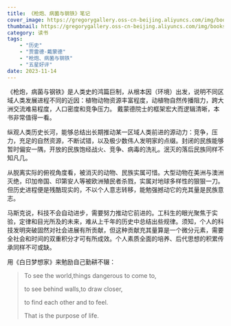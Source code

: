 ```yaml
---
title: 《枪炮、病菌与钢铁》笔记
cover_image: https://gregorygallery.oss-cn-beijing.aliyuncs.com/img/books.jpeg
thumbnail: https://gregorygallery.oss-cn-beijing.aliyuncs.com/img/books.jpeg
category: 读书
tags: 
    - "历史"
    - "贾雷德-戴蒙德"
    - "枪炮、病菌与钢铁"
    - "五星好评"
date: 2023-11-14
---
```


《枪炮，病菌与钢铁》是人类史的鸿篇巨制，从根本因（环境）出发，说明不同区域人类发展进程不同的近因：植物动物资源丰富程度，动植物自然传播阻力，跨大洲交流难易程度，人口密度和竞争压力。 戴蒙德院士的框架宏大而逻辑清晰，本书非常值得一看。

纵观人类历史长河，能够总结出长期推动某一区域人类前进的源动力：竞争，压力，充足的自然资源，不断试错，以及极少数伟人发明家的点缀。封闭的民族能够暂时偏安一隅，开放的民族饱经战火、竞争、病毒的洗礼。泯灭的落后民族同样不知凡几。

从脱离实际的俯视角度看，被消灭的动物、民族实属可惜。大型动物在美洲与澳洲灭绝，印加帝国、印第安人等被欧洲殖民者杀戮，实属对地球多样性的狠狠一刀。但历史进程便是残酷现实的，不以个人意志转移，能勉强撼动它的充其量是民族意志。

马斯克说，科技不会自动进步，需要努力推动它前进的。工科生的眼光聚焦于实验，定律和目光所及的未来，难从上千年的历史中总结出些规律。须知，个人的科技发明突破固然对社会进展有所贡献，但这种贡献充其量算是一个微分元素，需要全社会和时间的双重积分才可有所成效。个人素质全面的培养、后代思想的积累传承同样不可或缺。

用《白日梦想家》来勉励自己勤耕不辍：
>To see the world,things dangerous to come to,
>
>to see behind walls,to draw closer,
>
>to find each other and to feel.
>
>That is the purpose of life.